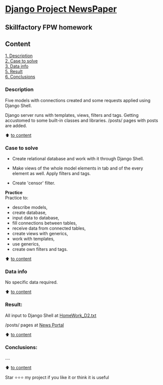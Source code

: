 # [Django Project NewsPaper](http://127.0.0.1:8000/posts/)
## Skillfactory FPW homework

## Content  
[1. Description](README.md#Description)  
[2. Case to solve](README.md#Case-to-solve)  
[3. Data info](README.md#Data-info)  
[5. Result](README.md#Result:)    
[6. Conclusions](README.md#Conclusions:) 

### Description
Five models with connections created and some requests applied using Django Shell.

Django server runs with templates, views, filters and tags. 
Getting accustomed to some built-in classes and libraries.
/posts/ pages with posts are added.

:arrow_up: [to content](README.md#Content)


### Case to solve    
- Create relational database and work with it through Django Shell.

- Make views of the whole model elements in tab and of the every element as well. Apply filters and tags.

- Create 'censor' filter.


**Practice**     
Practice to:
- describe models,
- create database,
- input data to database,
- fill connections between tables,
- receive data from connected tables,
- create views with generics,
- work with templates,
- use generics,
- create own filters and tags.

:arrow_up: [to content](README.md#Content)


### Data info
No specific data required.
  
:arrow_up: [to content](README.md#Content)


### Result:  
All input to Django Shell at [HomeWork_D2.txt](HomeWork_D2.txt) 

/posts/ pages at [News Portal](http://127.0.0.1:8000/posts/)


:arrow_up: [to content](README.md#Content)


### Conclusions:  
....

:arrow_up: [to content](README.md#Content)



Star ⭐️⭐️⭐️ my project if you like it or think it is useful
